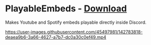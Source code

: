 # PlayableEmbeds - [Download](https://github.com/Vendicated/AliucordPlugins/blob/builds/PlayableEmbeds.zip?raw=true)

Makes Youtube and Spotify embeds playable directly inside Discord.


https://user-images.githubusercontent.com/45497981/142783818-deaea9b6-3a66-4627-a7b7-dc0a30c0ef49.mp4
